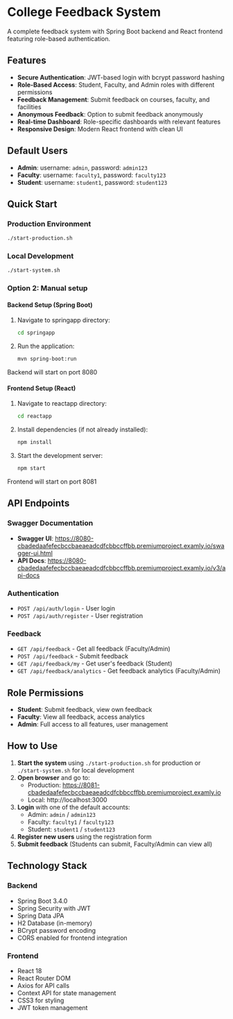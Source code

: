 # College Feedback System

A complete feedback system with Spring Boot backend and React frontend featuring role-based authentication.

## Features

- **Secure Authentication**: JWT-based login with bcrypt password hashing
- **Role-Based Access**: Student, Faculty, and Admin roles with different permissions
- **Feedback Management**: Submit feedback on courses, faculty, and facilities
- **Anonymous Feedback**: Option to submit feedback anonymously
- **Real-time Dashboard**: Role-specific dashboards with relevant features
- **Responsive Design**: Modern React frontend with clean UI

## Default Users

- **Admin**: username: `admin`, password: `admin123`
- **Faculty**: username: `faculty1`, password: `faculty123`
- **Student**: username: `student1`, password: `student123`

## Quick Start

### Production Environment
```bash
./start-production.sh
```

### Local Development
```bash
./start-system.sh
```

### Option 2: Manual setup

#### Backend Setup (Spring Boot)
1. Navigate to springapp directory:
   ```bash
   cd springapp
   ```

2. Run the application:
   ```bash
   mvn spring-boot:run
   ```

Backend will start on port 8080

#### Frontend Setup (React)
1. Navigate to reactapp directory:
   ```bash
   cd reactapp
   ```

2. Install dependencies (if not already installed):
   ```bash
   npm install
   ```

3. Start the development server:
   ```bash
   npm start
   ```

Frontend will start on port 8081

## API Endpoints

### Swagger Documentation
- **Swagger UI**: https://8080-cbadedaafefecbccbaeaeadcdfcbbccffbb.premiumproject.examly.io/swagger-ui.html
- **API Docs**: https://8080-cbadedaafefecbccbaeaeadcdfcbbccffbb.premiumproject.examly.io/v3/api-docs

### Authentication
- `POST /api/auth/login` - User login
- `POST /api/auth/register` - User registration

### Feedback
- `GET /api/feedback` - Get all feedback (Faculty/Admin)
- `POST /api/feedback` - Submit feedback
- `GET /api/feedback/my` - Get user's feedback (Student)
- `GET /api/feedback/analytics` - Get feedback analytics (Faculty/Admin)

## Role Permissions

- **Student**: Submit feedback, view own feedback
- **Faculty**: View all feedback, access analytics
- **Admin**: Full access to all features, user management

## How to Use

1. **Start the system** using `./start-production.sh` for production or `./start-system.sh` for local development
2. **Open browser** and go to:
   - Production: https://8081-cbadedaafefecbccbaeaeadcdfcbbccffbb.premiumproject.examly.io
   - Local: http://localhost:3000
3. **Login** with one of the default accounts:
   - Admin: `admin` / `admin123`
   - Faculty: `faculty1` / `faculty123`
   - Student: `student1` / `student123`
4. **Register new users** using the registration form
5. **Submit feedback** (Students can submit, Faculty/Admin can view all)

## Technology Stack

### Backend
- Spring Boot 3.4.0
- Spring Security with JWT
- Spring Data JPA
- H2 Database (in-memory)
- BCrypt password encoding
- CORS enabled for frontend integration

### Frontend
- React 18
- React Router DOM
- Axios for API calls
- Context API for state management
- CSS3 for styling
- JWT token management